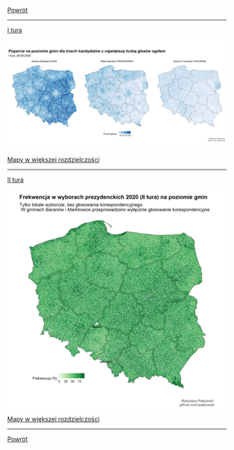[Powrót](/index)

------------------------------------------------------------------------

[I tura](/wybory_2020/I_tura)

<img src="./plots/poparcie_proc_top3-1.png" style="display: block; margin: auto;" />

[Mapy w większej rozdzielczości](https://github.com/rpalkowski/wybory-2020/tree/master/I_tura)

------------------------------------------------------------------------

[II tura](/wybory_2020/II_tura)

<img src="wybory_2020/plots/frekwencja_mapa_II_tura-1.png" style="display: block; margin: auto;" />

[Mapy w większej rozdzielczości](https://github.com/rpalkowski/wybory-2020/tree/master/II_tura)

------------------------------------------------------------------------


[Powrót](./)